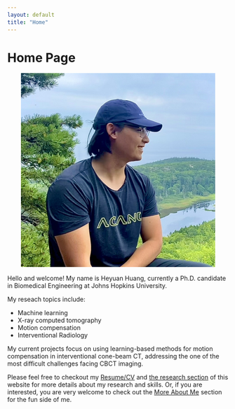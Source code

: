 ```yaml
---
layout: default
title: "Home"
---
```




# Home Page

<p align='center'>
  <img src="pictures/me.jpeg" alt="A photo of me" title="Heyuan" style="zoom:50%;">
</p>




Hello and welcome! My name is Heyuan Huang, currently a Ph.D. candidate in Biomedical Engineering at Johns Hopkins University. 

My reseach topics include:

* Machine learning 
* X-ray computed tomography
* Motion compensation
* Interventional Radiology

My current projects focus on using learning-based methods for motion compensation in interventional cone-beam CT, addressing the one of the most difficult challenges facing CBCT imaging.

Please feel free to checkout my [Resume/CV](Heyuan_Huang_Resume.pdf) and [the research section](research.md) of this website for more details about my research and skills. Or, if you are interested, you are very welcome to check out the [More About Me](aboutMe.md) section for the fun side of me.